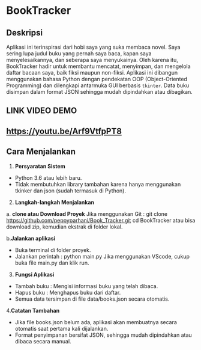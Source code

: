 # BookTracker

## Deskripsi
Aplikasi ini terinspirasi dari hobi saya yang suka membaca novel. Saya sering lupa judul buku yang pernah saya baca, kapan saya menyelesaikannya, dan seberapa saya menyukainya. Oleh karena itu, BookTracker hadir untuk membantu mencatat, menyimpan, dan mengelola daftar bacaan saya, baik fiksi maupun non-fiksi.
Aplikasi ini dibangun menggunakan bahasa Python dengan pendekatan OOP (Object-Oriented Programming) dan dilengkapi antarmuka GUI berbasis `tkinter`. Data buku disimpan dalam format JSON sehingga mudah dipindahkan atau dibagikan.

## LINK VIDEO DEMO
https://youtu.be/Arf9VtfpPT8 
-------------------------------------------------------------------------------------------------------------------------------------------------

## Cara Menjalankan

1. **Persyaratan Sistem**
- Python 3.6 atau lebih baru.
- Tidak membutuhkan library tambahan karena hanya menggunakan tkinker dan json (sudah termasuk di Python).

2. **Langkah-langkah Menjalankan**
   
a. **clone atau Download Proyek**
Jika menggunakan Git :
git clone https://github.com/peppyparhani/Book_Tracker.git
cd BookTracker
atau bisa download zip, kemudian ekstrak di folder lokal. 

b.**Jalankan aplikasi**
- Buka terminal di folder proyek.
- Jalankan perintah : python main.py
Jika menggunakan VScode, cukup buka file main.py dan klik run.

3. **Fungsi Aplikasi**
- Tambah buku : Mengisi informasi buku yang telah dibaca.
- Hapus buku : Menghapus buku dari daftar.
- Semua data tersimpan di file data/books.json secara otomatis.

4.**Catatan Tambahan**
- Jika file books.json belum ada, aplikasi akan membuatnya secara otomatis saat pertama kali dijalankan.
- Format penyimpanan bersifat JSON, sehingga mudah dipindahkan atau dibaca secara manual.

